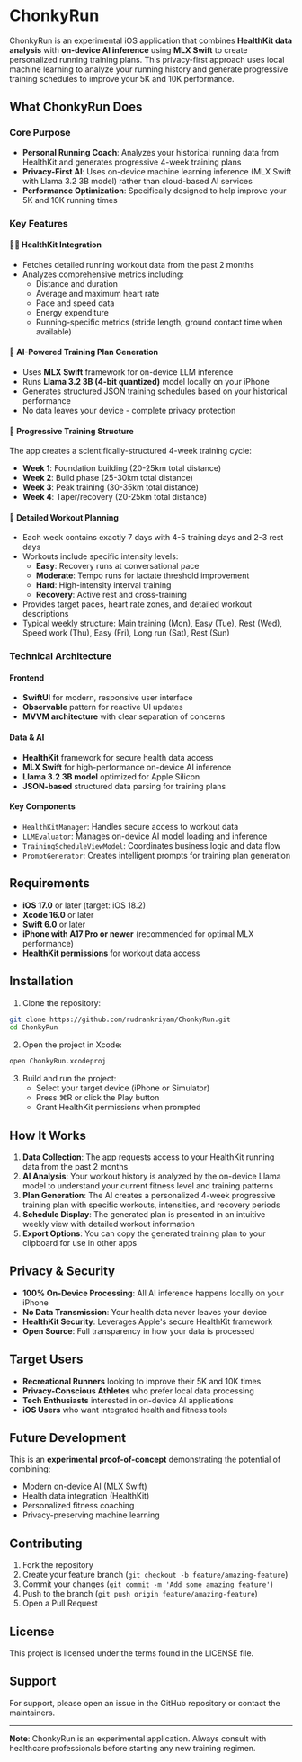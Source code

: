 # ChonkyRun

ChonkyRun is an experimental iOS application that combines **HealthKit data analysis** with **on-device AI inference** using **MLX Swift** to create personalized running training plans. This privacy-first approach uses local machine learning to analyze your running history and generate progressive training schedules to improve your 5K and 10K performance.

## What ChonkyRun Does

### Core Purpose
- **Personal Running Coach**: Analyzes your historical running data from HealthKit and generates progressive 4-week training plans
- **Privacy-First AI**: Uses on-device machine learning inference (MLX Swift with Llama 3.2 3B model) rather than cloud-based AI services
- **Performance Optimization**: Specifically designed to help improve your 5K and 10K running times

### Key Features

#### 🏃‍♂️ HealthKit Integration
- Fetches detailed running workout data from the past 2 months
- Analyzes comprehensive metrics including:
  - Distance and duration
  - Average and maximum heart rate
  - Pace and speed data
  - Energy expenditure
  - Running-specific metrics (stride length, ground contact time when available)

#### 🤖 AI-Powered Training Plan Generation
- Uses **MLX Swift** framework for on-device LLM inference
- Runs **Llama 3.2 3B (4-bit quantized)** model locally on your iPhone
- Generates structured JSON training schedules based on your historical performance
- No data leaves your device - complete privacy protection

#### 📅 Progressive Training Structure
The app creates a scientifically-structured 4-week training cycle:
- **Week 1**: Foundation building (20-25km total distance)
- **Week 2**: Build phase (25-30km total distance)
- **Week 3**: Peak training (30-35km total distance)
- **Week 4**: Taper/recovery (20-25km total distance)

#### 🎯 Detailed Workout Planning
- Each week contains exactly 7 days with 4-5 training days and 2-3 rest days
- Workouts include specific intensity levels:
  - **Easy**: Recovery runs at conversational pace
  - **Moderate**: Tempo runs for lactate threshold improvement
  - **Hard**: High-intensity interval training
  - **Recovery**: Active rest and cross-training
- Provides target paces, heart rate zones, and detailed workout descriptions
- Typical weekly structure: Main training (Mon), Easy (Tue), Rest (Wed), Speed work (Thu), Easy (Fri), Long run (Sat), Rest (Sun)

### Technical Architecture

#### Frontend
- **SwiftUI** for modern, responsive user interface
- **Observable** pattern for reactive UI updates
- **MVVM architecture** with clear separation of concerns

#### Data & AI
- **HealthKit** framework for secure health data access
- **MLX Swift** for high-performance on-device AI inference
- **Llama 3.2 3B model** optimized for Apple Silicon
- **JSON-based** structured data parsing for training plans

#### Key Components
- `HealthKitManager`: Handles secure access to workout data
- `LLMEvaluator`: Manages on-device AI model loading and inference
- `TrainingScheduleViewModel`: Coordinates business logic and data flow
- `PromptGenerator`: Creates intelligent prompts for training plan generation

## Requirements

- **iOS 17.0** or later (target: iOS 18.2)
- **Xcode 16.0** or later  
- **Swift 6.0** or later
- **iPhone with A17 Pro or newer** (recommended for optimal MLX performance)
- **HealthKit permissions** for workout data access

## Installation

1. Clone the repository:

```bash
git clone https://github.com/rudrankriyam/ChonkyRun.git
cd ChonkyRun
```

2. Open the project in Xcode:

```bash
open ChonkyRun.xcodeproj
```

3. Build and run the project:
   - Select your target device (iPhone or Simulator)
   - Press ⌘R or click the Play button
   - Grant HealthKit permissions when prompted

## How It Works

1. **Data Collection**: The app requests access to your HealthKit running data from the past 2 months
2. **AI Analysis**: Your workout history is analyzed by the on-device Llama model to understand your current fitness level and training patterns
3. **Plan Generation**: The AI creates a personalized 4-week progressive training plan with specific workouts, intensities, and recovery periods
4. **Schedule Display**: The generated plan is presented in an intuitive weekly view with detailed workout information
5. **Export Options**: You can copy the generated training plan to your clipboard for use in other apps

## Privacy & Security

- **100% On-Device Processing**: All AI inference happens locally on your iPhone
- **No Data Transmission**: Your health data never leaves your device
- **HealthKit Security**: Leverages Apple's secure HealthKit framework
- **Open Source**: Full transparency in how your data is processed

## Target Users

- **Recreational Runners** looking to improve their 5K and 10K times
- **Privacy-Conscious Athletes** who prefer local data processing
- **Tech Enthusiasts** interested in on-device AI applications
- **iOS Users** who want integrated health and fitness tools

## Future Development

This is an **experimental proof-of-concept** demonstrating the potential of combining:
- Modern on-device AI (MLX Swift)
- Health data integration (HealthKit)
- Personalized fitness coaching
- Privacy-preserving machine learning

## Contributing

1. Fork the repository
2. Create your feature branch (`git checkout -b feature/amazing-feature`)
3. Commit your changes (`git commit -m 'Add some amazing feature'`)
4. Push to the branch (`git push origin feature/amazing-feature`)
5. Open a Pull Request

## License

This project is licensed under the terms found in the LICENSE file.

## Support

For support, please open an issue in the GitHub repository or contact the maintainers.

---

**Note**: ChonkyRun is an experimental application. Always consult with healthcare professionals before starting any new training regimen.
